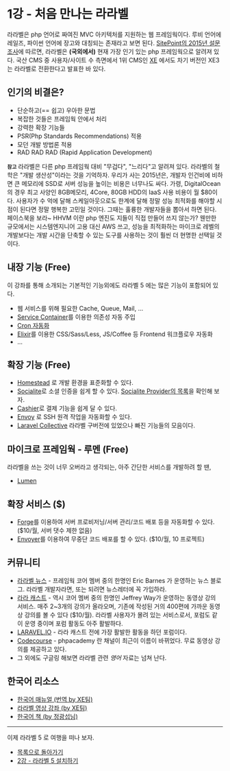 # 1강 - 처음 만나는 라라벨

라라벨은 php 언어로 짜여진 MVC 아키텍처를 지원하는 웹 프레임웍이다. 루비 언어에 레일즈, 파이썬 언어에 장고와 대칭되는 존재라고 보면 된다. [SitePoint의 2015년 설문조사](http://www.sitepoint.com/best-php-framework-2015-sitepoint-survey-results/)에 따르면, 라라벨은 **(국외에서)** 현재 가장 인기 있는 php 프레임웍으로 알려져 있다. 국산 CMS 중 사용자/사이트 수 측면에서 1위 CMS인 [XE](https://www.xpressengine.com/) 에서도 차기 버전인 XE3 는 라라벨로 전환한다고 발표한 바 있다. 
 
## 인기의 비결은?

- 단순하고(== 쉽고) 우아한 문법
- 복잡한 것들은 프레임웍 안에서 처리
- 강력한 확장 기능들
- PSR(Php Standards Recommendations) 적용
- 모던 개발 방법론 적용
- RAD RAD RAD (Rapid Application Development)

**`참고`** 라라벨은 다른 php 프레임웍 대비 "무겁다", "느리다"고 알려져 있다. 라라벨의 철학은 "개발 생산성"이라는 것을 기억하자. 우리가 사는 2015년은, 개발자 인건비에 비하면 큰 메모리에 SSD로 서버 성능을 높이는 비용은 너무나도 싸다. 가령, DigitalOcean의 경우 최고 사양인 8GB메모리, 4Core, 80GB HDD의 IaaS 사용 비용이 월 $80이다. 사용자가 수 억에 달해 스케일아웃으로도 한계에 달해 정말 성능 최적화를 해야할 시점이 된다면 정말 행복한 고민일 것이다. 그때는 훌륭한 개발자들을 뽑아서 하면 된다. 페이스북을 보라~ HHVM 이란 php 엔진도 지들이 직접 만들어 쓰지 않는가? 웬만한 규모에서는 시스템엔지니어 고용 대신 AWS 쓰고, 성능을 최적화하는 마이크로 레벨의 개발보다는 개발 시간을 단축할 수 있는 도구를 사용하는 것이 훨씬 더 현명한 선택일 것이다. 

## 내장 기능 (Free)

이 강좌를 통해 소개되는 기본적인 기능외에도 라라벨 5 에는 많은 기능이 포함되어 있다.

- 웹 서비스를 위해 필요한 Cache, Queue, Mail, ...
- [Service Container](http://laravel.com/docs/container)를 이용한 의존성 자동 주입
- [Cron 자동화](http://laravel.com/docs/scheduling)
- [Elixir](http://laravel.com/docs/elixir)를 이용한 CSS/Sass/Less, JS/Coffee 등 Frontend 워크플로우 자동화
- ... 

## 확장 기능 (Free)

- [Homestead](https://github.com/laravel/homestead) 로 개발 환경을 표준화할 수 있다.
- [Socialite](https://github.com/laravel/socialite)로 소셜 인증을 쉽게 할 수 있다. [Socialite Provider의 목록](http://socialiteproviders.github.io/)을 확인해 보자.
- [Cashier](https://github.com/laravel/cashier)로 결제 기능을 쉽게 달 수 있다.
- [Envoy](https://github.com/laravel/envoy) 로 SSH 원격 작업을 자동화할 수 있다.
- [Laravel Collective](http://laravelcollective.com/) 라라벨 구버전에 있었으나 빠진 기능들의 모음이다.

## 마이크로 프레임웍 - 루멘 (Free)

라라벨을 쓰는 것이 너무 오버라고 생각되는, 아주 간단한 서비스를 개발하려 할 땐,

- [Lumen](http://lumen.laravel.com/)

## 확장 서비스 ($)

- [Forge](https://forge.laravel.com/)를 이용하여 서버 프로비저닝/서버 관리/코드 배포 등을 자동화할 수 있다. ($10/월, 서버 댓수 제한 없음)
- [Envoyer](https://envoyer.io/)를 이용하여 무중단 코드 배포를 할 수 있다. ($10/월, 10 프로젝트)

## 커뮤니티

- [라라벨 뉴스](https://laravel-news.com/) - 프레임웍 코어 멤버 중의 한명인 Eric Barnes 가 운영하는 뉴스 블로그. 라라벨 개발자라면, 또는 되려면 뉴스레터에 꼭 가입하라.
- [라라 캐스트](https://laracasts.com/) - 역시 코어 멤버 중의 한명인 Jeffrey Way가 운영하는 동영상 강의 서비스. 매주 2~3개의 강의가 올라오며, 기존에 작성된 거의 400편에 가까운 동영상 강의를 볼 수 있다 ($10/월). 라라벨 사용자가 몰려 있는 서비스로서, 포럼도 같이 운영 중이며 포럼 활동도 아주 활발하다.
- [LARAVEL.IO](http://laravel.io/forum) - 라라 캐스트 전에 가장 활발한 활동을 하던 포럼이다.
- [Codecourse](https://www.youtube.com/user/phpacademy) - phpacademy 란 채널이 최근이 이름이 바뀌었다. 무료 동영상 강의를 제공하고 있다.
- 그 외에도 구글링 해보면 라라벨 관련 *영어* 자료는 넘쳐 난다. 

## 한국어 리소스

- [한국어 매뉴얼 (번역 by XE팀)](http://xpressengine.github.io/laravel-korean-docs/)
- [라라벨 영상 강좌 (by XE팀)](https://www.xpressengine.com/learn/23061328)
- [한국어 책 (by 정광섭님)](https://www.lesstif.com/pages/viewpage.action?pageId=28606603)

<!--@start-->
---

이제 라라벨 5 로 여행을 떠나 보자.

- [목록으로 돌아가기](../readme.md)
- [2강 - 라라벨 5 설치하기](02-hello-laravel.md)
<!--@end-->
